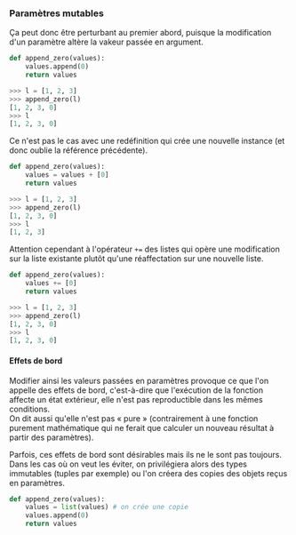 ### Paramètres mutables

Ça peut donc être perturbant au premier abord, puisque la modification d'un paramètre altère la vakeur passée en argument.

```python
def append_zero(values):
    values.append(0)
    return values
```

```python
>>> l = [1, 2, 3]
>>> append_zero(l)
[1, 2, 3, 0]
>>> l
[1, 2, 3, 0]
```

Ce n'est pas le cas avec une redéfinition qui crée une nouvelle instance (et donc oublie la référence précédente).

```python
def append_zero(values):
    values = values + [0]
    return values
```

```python
>>> l = [1, 2, 3]
>>> append_zero(l)
[1, 2, 3, 0]
>>> l
[1, 2, 3]
```

Attention cependant à l'opérateur `+=` des listes qui opère une modification sur la liste existante plutôt qu'une réaffectation sur une nouvelle liste.

```python
def append_zero(values):
    values += [0]
    return values
```

```python
>>> l = [1, 2, 3]
>>> append_zero(l)
[1, 2, 3, 0]
>>> l
[1, 2, 3, 0]
```

#### Effets de bord

Modifier ainsi les valeurs passées en paramètres provoque ce que l'on appelle des effets de bord, c'est-à-dire que l'exécution de la fonction affecte un état extérieur, elle n'est pas reproductible dans les mêmes conditions.  
On dit aussi qu'elle n'est pas « pure » (contrairement à une fonction purement mathématique qui ne ferait que calculer un nouveau résultat à partir des paramètres).

Parfois, ces effets de bord sont désirables mais ils ne le sont pas toujours.
Dans les cas où on veut les éviter, on privilégiera alors des types immutables (tuples par exemple) ou l'on créera des copies des objets reçus en paramètres.

```python
def append_zero(values):
    values = list(values) # on crée une copie
    values.append(0)
    return values
```

